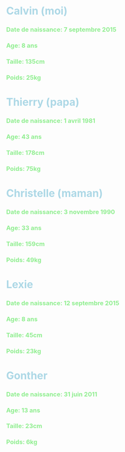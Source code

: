 <h1 style=color:lightblue>Calvin (moi)</h1>
<h3 style=color:lightgreen>Date de naissance: 7 septembre 2015</h2>
<h3 style=color:lightgreen>Age: 8 ans</h2>
<h3 style=color:lightgreen>Taille: 135cm</h2>
<h3 style=color:lightgreen>Poids: 25kg</h2>
<h1 style=color:lightblue>Thierry (papa)</h1>
<h3 style=color:lightgreen>Date de naissance: 1 avril 1981</h1>
<h3 style=color:lightgreen>Age: 43 ans</h2>
<h3 style=color:lightgreen>Taille: 178cm</h2>
<h3 style=color:lightgreen>Poids: 75kg</h2>
<h1 style=color:lightblue>Christelle (maman)</h1>
<h3 style=color:lightgreen>Date de naissance: 3 novembre 1990</h2>
<h3 style=color:lightgreen>Age: 33 ans</h2>
<h3 style=color:lightgreen>Taille: 159cm</h2>
<h3 style=color:lightgreen>Poids: 49kg</h2>
<h1 style=color:lightblue>Lexie</h1>
<h3 style=color:lightgreen>Date de naissance: 12 septembre 2015</h2>
<h3 style=color:lightgreen>Age: 8 ans</h2>
<h3 style=color:lightgreen>Taille: 45cm</h2>
<h3 style=color:lightgreen>Poids: 23kg</h2>
<h1 style=color:lightblue>Gonther</h1>
<h3 style=color:lightgreen>Date de naissance: 31 juin 2011</h1>
<h3 style=color:lightgreen>Age: 13 ans</h2>
<h3 style=color:lightgreen>Taille: 23cm</h2>
<h3 style=color:lightgreen>Poids: 6kg</h2>
